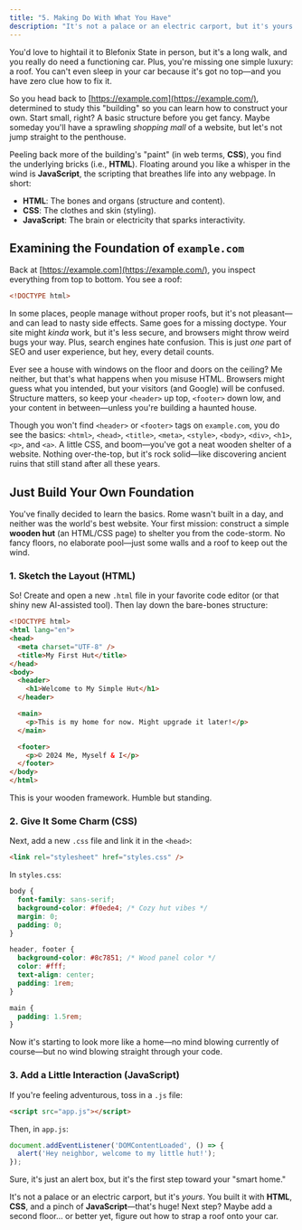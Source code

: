 ```yaml
---
title: "5. Making Do With What You Have"
description: "It's not a palace or an electric carport, but it's yours."
---
```


You'd love to hightail it to Blefonix State in person, but it's a long walk, and you really do need a functioning car. Plus, you're missing one simple luxury: a roof. You can't even sleep in your car because it's got no top—and you have zero clue how to fix it.

So you head back to [https://example.com](https://example.com/), determined to study this "building" so you can learn how to construct your own. Start small, right? A basic structure before you get fancy. Maybe someday you'll have a sprawling _shopping mall_ of a website, but let's not jump straight to the penthouse.

Peeling back more of the building's "paint" (in web terms, **CSS**), you find the underlying bricks (i.e., **HTML**). Floating around you like a whisper in the wind is **JavaScript**, the scripting that breathes life into any webpage. In short:

- **HTML**: The bones and organs (structure and content).  
- **CSS**: The clothes and skin (styling).  
- **JavaScript**: The brain or electricity that sparks interactivity.

## Examining the Foundation of `example.com`

Back at [https://example.com](https://example.com/), you inspect everything from top to bottom. You see a roof:

```html
<!DOCTYPE html>
```

In some places, people manage without proper roofs, but it's not pleasant—and can lead to nasty side effects. Same goes for a missing doctype. Your site might _kinda_ work, but it's less secure, and browsers might throw weird bugs your way. Plus, search engines hate confusion. This is just _one_ part of SEO and user experience, but hey, every detail counts.

Ever see a house with windows on the floor and doors on the ceiling? Me neither, but that's what happens when you misuse HTML. Browsers might guess what you intended, but your visitors (and Google) will be confused. Structure matters, so keep your `<header>` up top, `<footer>` down low, and your content in between—unless you're building a haunted house.

Though you won't find `<header>` or `<footer>` tags on `example.com`, you do see the basics: `<html>`, `<head>`, `<title>`, `<meta>`, `<style>`, `<body>`, `<div>`, `<h1>`, `<p>`, and `<a>`. A little CSS, and boom—you've got a neat wooden shelter of a website. Nothing over-the-top, but it's rock solid—like discovering ancient ruins that still stand after all these years.

## Just Build Your Own Foundation

You've finally decided to learn the basics. Rome wasn't built in a day, and neither was the world's best website. Your first mission: construct a simple **wooden hut** (an HTML/CSS page) to shelter you from the code-storm. No fancy floors, no elaborate pool—just some walls and a roof to keep out the wind.

### 1. Sketch the Layout (HTML)

So! Create and open a new `.html` file in your favorite code editor (or that shiny new AI-assisted tool). Then lay down the bare-bones structure:

```html
<!DOCTYPE html>
<html lang="en">
<head>
  <meta charset="UTF-8" />
  <title>My First Hut</title>
</head>
<body>
  <header>
    <h1>Welcome to My Simple Hut</h1>
  </header>

  <main>
    <p>This is my home for now. Might upgrade it later!</p>
  </main>

  <footer>
    <p>© 2024 Me, Myself & I</p>
  </footer>
</body>
</html>
```

This is your wooden framework. Humble but standing.

### 2. Give It Some Charm (CSS)

Next, add a new `.css` file and link it in the `<head>`:

```html
<link rel="stylesheet" href="styles.css" />
```

In `styles.css`:

```css
body {
  font-family: sans-serif;
  background-color: #f0ede4; /* Cozy hut vibes */
  margin: 0;
  padding: 0;
}

header, footer {
  background-color: #8c7851; /* Wood panel color */
  color: #fff;
  text-align: center;
  padding: 1rem;
}

main {
  padding: 1.5rem;
}
```

Now it's starting to look more like a home—no mind blowing currently of course—but no wind blowing straight through your code.

### 3. Add a Little Interaction (JavaScript)

If you're feeling adventurous, toss in a `.js` file:

```html
<script src="app.js"></script>
```

Then, in `app.js`:

```js
document.addEventListener('DOMContentLoaded', () => {
  alert('Hey neighbor, welcome to my little hut!');
});
```

Sure, it's just an alert box, but it's the first step toward your "smart home."

It's not a palace or an electric carport, but it's _yours_. You built it with **HTML**, **CSS**, and a pinch of **JavaScript**—that's huge! Next step? Maybe add a second floor… or better yet, figure out how to strap a roof onto your car.
